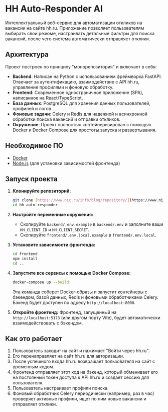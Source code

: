# HH Auto-Responder AI

Интеллектуальный веб-сервис для автоматизации откликов на вакансии на сайте hh.ru. Приложение позволяет пользователям выбирать свои резюме, настраивать детальные фильтры для поиска вакансий, после чего система автоматически отправляет отклики.

## Архитектура

Проект построен по принципу "монорепозитория" и включает в себя:
-   **Backend**: Написан на Python с использованием фреймворка FastAPI. Отвечает за аутентификацию, взаимодействие с API hh.ru, управление профилями и фоновую обработку.
-   **Frontend**: Современное одностраничное приложение (SPA), написанное на React/TypeScript.
-   **База данных**: PostgreSQL для хранения данных пользователей, профилей и логов.
-   **Фоновые задачи**: Celery и Redis для надежной и асинхронной обработки поиска вакансий и отправки откликов.
-   **Окружение**: Проект полностью контейнеризирован с помощью Docker и Docker Compose для простоты запуска и развертывания.

## Необходимое ПО

-   [Docker](https://www.docker.com/products/docker-desktop/)
-   [Node.js](https://nodejs.org/) (для установки зависимостей фронтенда)

## Запуск проекта

1.  **Клонируйте репозиторий:**
    ```bash
    git clone [https://www.nic.ru/info/blog/repository/](https://www.nic.ru/info/blog/repository/)
    cd hh-auto-responder
    ```

2.  **Настройте переменные окружения:**
    -   Скопируйте `backend/.env.example` в `backend/.env` и заполните ваши `HH_CLIENT_ID` и `HH_CLIENT_SECRET`.
    -   Скопируйте `frontend/.env.local.example` в `frontend/.env.local`.

3.  **Установите зависимости фронтенда:**
    ```bash
    cd frontend
    npm install
    cd ..
    ```

4.  **Запустите все сервисы с помощью Docker Compose:**
    ```bash
    docker-compose up --build
    ```
    Эта команда соберет Docker-образы и запустит контейнеры с бэкендом, базой данных, Redis и фоновыми обработчиками Celery. Бэкенд будет доступен по адресу `http://localhost:8000`.

5.  **Откройте фронтенд:**
    Фронтенд, запущенный на `http://localhost:5173` (или другом порту Vite), будет автоматически взаимодействовать с бэкендом.

## Как это работает

1.  Пользователь заходит на сайт и нажимает "Войти через hh.ru".
2.  Его перенаправляет на сайт hh.ru для авторизации.
3.  После успешного входа hh.ru возвращает пользователя на сайт с временным кодом.
4.  Фронтенд отправляет этот код на бэкенд, который обменивает его на постоянный токен доступа к API hh.ru и создает сессию для пользователя.
5.  Пользователь настраивает профили поиска.
6.  Фоновый обработчик Celery периодически (например, раз в час) проверяет активные профили, ищет по ним новые вакансии и отправляет отклики.
